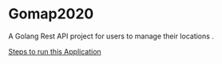 # Gomap2020

A Golang Rest API project for users to manage their locations .

[Steps to run this Application](https://github.com/diptyojha/goLngFirstProject/blob/main/GoMap2020%20Test%20Results-Steps%20to%20run(2).docx)
